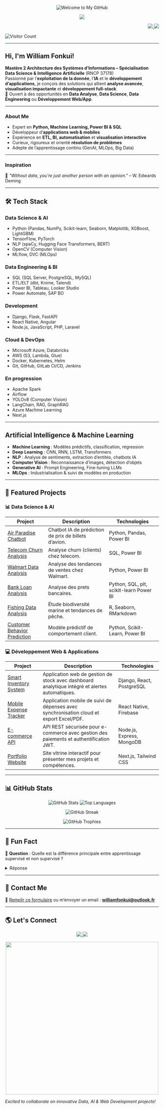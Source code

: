 <p align="center">
  <img src="https://capsule-render.vercel.app/api?type=wave&color=gradient&height=150&section=header&text=Welcome%20to%20My%20GitHub!&fontSize=30&fontColor=333333&animation=fadeIn" alt="Welcome to My GitHub">
</p>

<p align="center">
  <img src="https://readme-typing-svg.herokuapp.com/?lines=Welcome+to+my+GitHub!;Data+Scientist+%26+Full-Stack+Developer;Machine+Learning+%26+AI+Enthusiast;Power+BI+%26+Data+Engineering&center=true&width=500&height=50">
</p>

<p align="right">
  <a href="https://github.com/liam237/liam237/blob/main/William_Fonkui.pdf" target="_blank">
    <img src="https://img.shields.io/badge/📄 Télécharger%20mon%20CV-bleu?style=for-the-badge&logo=adobeacrobatreader&logoColor=white">
  </a>
  <a href="https://forms.gle/L31yDHKAx9y9tyyQ8" target="_blank">
    <img src="https://img.shields.io/badge/Contact-William%20Fonkui-blue?style=for-the-badge">
  </a>
</p>

![Visitor Count](https://komarev.com/ghpvc/?username=liam237&color=blue)

---

## Hi, I'm William Fonkui!  

**Mastère 2 Architecture des Systèmes d’Informations – Spécialisation Data Science & Intelligence Artificielle** (RNCP 37178)  
Passionné par l’**exploitation de la donnée**, l’**IA** et le **développement d’applications**, je conçois des solutions qui allient **analyse avancée**, **visualisation impactante** et **développement full-stack**.  
📍 Ouvert à des opportunités en **Data Analyse**, **Data Science**, **Data Engineering** ou **Développement Web/App**.

---

### About Me
- Expert en **Python, Machine Learning, Power BI & SQL**  
- Développeur d’**applications web & mobiles**  
- Expérience en **ETL, BI, automatisation** et **visualisation interactive**  
- Curieux, rigoureux et orienté **résolution de problèmes**  
- Adepte de l’apprentissage continu (GenAI, MLOps, Big Data)

---

### Inspiration  
📌 *"Without data, you’re just another person with an opinion."* – W. Edwards Deming  

---

## 🛠 Tech Stack

### **Data Science & AI**
- Python (Pandas, NumPy, Scikit-learn, Seaborn, Matplotlib, XGBoost, LightGBM)  
- TensorFlow, PyTorch  
- NLP (spaCy, Hugging Face Transformers, BERT)  
- OpenCV (Computer Vision)  
- MLflow, DVC (MLOps)  

### **Data Engineering & BI**
- SQL (SQL Server, PostgreSQL, MySQL)  
- ETL/ELT (dbt, Knime, Talend)  
- Power BI, Tableau, Looker Studio  
- Power Automate, SAP BO  

### **Development**
- Django, Flask, FastAPI  
- React Native, Angular  
- Node.js, JavaScript, PHP, Laravel  

### **Cloud & DevOps**
- Microsoft Azure, Databricks  
- AWS (S3, Lambda, Glue)  
- Docker, Kubernetes, Helm  
- Git, GitHub, GitLab CI/CD, Jenkins  

### **En progression**
- Apache Spark  
- Airflow  
- YOLOv8 (Computer Vision)  
- LangChain, RAG, GraphRAG  
- Azure Machine Learning  
- Next.js  

---

## Artificial Intelligence & Machine Learning
- **Machine Learning** : Modèles prédictifs, classification, régression  
- **Deep Learning** : CNN, RNN, LSTM, Transformers  
- **NLP** : Analyse de sentiments, extraction d’entités, chatbots IA  
- **Computer Vision** : Reconnaissance d’images, détection d’objets  
- **Generative AI** : Prompt Engineering, Fine-tuning LLMs  
- **MLOps** : Industrialisation & suivi de modèles en production  

---

## 📂 Featured Projects  

### **📊 Data Science & AI**
| Project | Description | Technologies |
|-----------|-------------|----------------|
| [Air Paradise Chatbot](https://github.com/liam237/air_paradise_chatbot) | Chatbot IA de prédiction de prix de billets d’avion. | Python, Pandas, Power BI |
| [Telecom Churn Analysis](https://github.com/liam237/telecom_churn_analysis) | Analyse churn (clients) chez telecom. | SQL, Power BI |
| [Walmart Data Analysis](https://github.com/liam237/walmart-data-analysis) | Analyse des tendances de ventes chez Walmart. | Python, Power BI |
| [Bank Loan Analysis](https://github.com/liam237/bank-loan-analysis) | Analyse des prets bancaires. | Python, SQL, plt, scikit-learn Power BI |
| [Fishing Data Analysis](https://github.com/liam237/fishing-data-analysis) | Étude biodiversité marine et tendances de pêche. | R, Seaborn, RMarkdown |
| [Customer Behavior Prediction](https://github.com/liam237/customer-behavior-prediction) | Modèle prédictif de comportement client. | Python, Scikit-Learn, Power BI |

### **💻 Développement Web & Applications**
| Project | Description | Technologies |
|-----------|-------------|----------------|
| [Smart Inventory System](https://github.com/liam237/smart-inventory) | Application web de gestion de stock avec dashboard analytique intégré et alertes automatiques. | Django, React, PostgreSQL |
| [Mobile Expense Tracker](https://github.com/liam237/mobile-expense-tracker) | Application mobile de suivi de dépenses avec synchronisation cloud et export Excel/PDF. | React Native, Firebase |
| [E-commerce API](https://github.com/liam237/ecommerce-api) | API REST sécurisée pour e-commerce avec gestion des paiements et authentification JWT. | Node.js, Express, MongoDB |
| [Portfolio Website](https://github.com/liam237/portfolio-website) | Site vitrine interactif pour présenter mes projets et compétences. | Next.js, Tailwind CSS |

---

## 📊 GitHub Stats  
<p align="center">
  <img src="https://github-readme-stats.vercel.app/api?username=liam237&show_icons=true&theme=radical" alt="GitHub Stats" />
  <img src="https://github-readme-stats.vercel.app/api/top-langs/?username=liam237&layout=compact&theme=radical" alt="Top Languages" />
</p>

<p align="center">
  <img src="https://github-readme-streak-stats.herokuapp.com/?user=liam237&theme=radical" alt="GitHub Streak" />
</p>

<p align="center">
  <img src="https://github-profile-trophy.vercel.app/?username=liam237&theme=radical&margin-w=15&no-frame=true" alt="GitHub Trophies" />
</p>

---

## 🤯 Fun Fact  
🧠 **Question** : Quelle est la différence principale entre apprentissage supervisé et non supervisé ?  
<details>
    <summary>Réponse</summary>
  🔍 **A:** Supervisé → données étiquetées, Non supervisé → pas d'étiquettes.
</details>

---

## 📩 Contact Me  
💬 [Remplir ce formulaire](https://forms.gle/L31yDHKAx9y9tyyQ8) ou m’envoyer un email : **williamfonkui@outlook.fr**  

---

## 🌎 Let's Connect  
<p align="center">
  <a href="https://www.linkedin.com/in/data-williamfonkui/" target="_blank">
    <img src="https://img.shields.io/badge/LinkedIn-Connect-blue?logo=linkedin" />
  </a>
  <a href="https://github.com/liam237" target="_blank">
    <img src="https://img.shields.io/badge/GitHub-Follow-black?logo=github" />
  </a>
</p>

<p align="center">
  <img src="https://media.giphy.com/media/xT9IgzoKnwFNmISR8I/giphy.gif" width="500">
</p>

*Excited to collaborate on innovative Data, AI & Web Development projects!*

